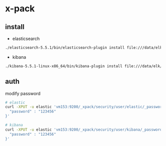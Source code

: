 # x-pack

## install

- elasticsearch

```bash
./elasticsearch-5.5.1/bin/elasticsearch-plugin install file:///data/elk/x-pack-5.5.1.zip 
```

- kibana

```bash
./kibana-5.5.1-linux-x86_64/bin/kibana-plugin install file:///data/elk/x-pack-5.5.1.zip
```

## auth

modify password
```bash
# elastic
curl -XPUT -u elastic 'vm153:9200/_xpack/security/user/elastic/_password' -d '{
  "password" : "123456"
}'

# kibana
curl -XPUT -u elastic 'vm153:9200/_xpack/security/user/kibana/_password' -d '{
  "password" : "123456"
}'
```